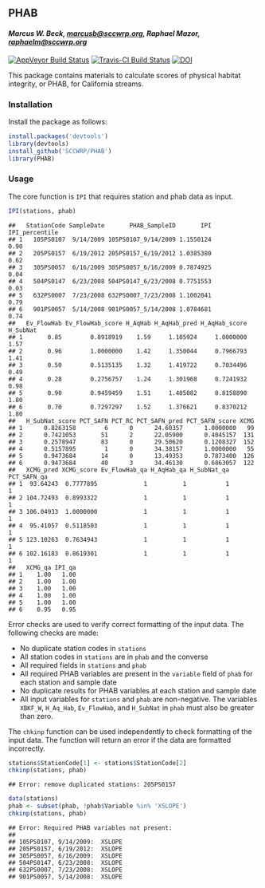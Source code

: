 ## PHAB

#### *Marcus W. Beck, marcusb@sccwrp.org, Raphael Mazor, raphaelm@sccwrp.org*

[![AppVeyor Build Status](https://ci.appveyor.com/api/projects/status/github/SCCWRP/PHAB?branch=master&svg=true)](https://ci.appveyor.com/project/SCCWRP/PHAB)
[![Travis-CI Build Status](https://travis-ci.org/SCCWRP/PHAB.svg?branch=master)](https://travis-ci.org/SCCWRP/PHAB)
[![DOI](https://zenodo.org/badge/108920024.svg)](https://zenodo.org/badge/latestdoi/108920024)

This package contains materials to calculate scores of physical habitat integrity, or PHAB, for California streams. 

### Installation

Install the package as follows:


```r
install.packages('devtools')
library(devtools)
install_github('SCCWRP/PHAB')
library(PHAB)
```

### Usage

The core function is `IPI` that requires station and phab data as input.



```r
IPI(stations, phab)
```

```
##   StationCode SampleDate       PHAB_SampleID       IPI IPI_percentile
## 1   105PS0107  9/14/2009 105PS0107_9/14/2009 1.1550124           0.90
## 2   205PS0157  6/19/2012 205PS0157_6/19/2012 1.0385380           0.62
## 3   305PS0057  6/16/2009 305PS0057_6/16/2009 0.7874925           0.04
## 4   504PS0147  6/23/2008 504PS0147_6/23/2008 0.7751553           0.03
## 5   632PS0007  7/23/2008 632PS0007_7/23/2008 1.1002041           0.79
## 6   901PS0057  5/14/2008 901PS0057_5/14/2008 1.0784681           0.74
##   Ev_FlowHab Ev_FlowHab_score H_AqHab H_AqHab_pred H_AqHab_score H_SubNat
## 1       0.85        0.8918919    1.59     1.105924     1.0000000     1.57
## 2       0.96        1.0000000    1.42     1.350044     0.7966793     1.41
## 3       0.50        0.5135135    1.32     1.419722     0.7034496     0.49
## 4       0.28        0.2756757    1.24     1.301968     0.7241932     0.98
## 5       0.90        0.9459459    1.51     1.405082     0.8158890     1.80
## 6       0.70        0.7297297    1.52     1.376621     0.8370212     1.80
##   H_SubNat_score PCT_SAFN PCT_RC PCT_SAFN_pred PCT_SAFN_score XCMG
## 1      0.8263158        6      0      24.60357      1.0000000   99
## 2      0.7421053       51      2      22.05900      0.4045157  131
## 3      0.2578947       83      0      29.50620      0.1208327  152
## 4      0.5157895        1      0      34.38157      1.0000000   55
## 5      0.9473684       14      0      13.49353      0.7873400  126
## 6      0.9473684       40      3      34.46130      0.6863057  122
##   XCMG_pred XCMG_score Ev_FlowHab_qa H_AqHab_qa H_SubNat_qa PCT_SAFN_qa
## 1  93.64243  0.7777895             1          1           1           1
## 2 104.72493  0.8993322             1          1           1           1
## 3 106.04933  1.0000000             1          1           1           1
## 4  95.41057  0.5118503             1          1           1           1
## 5 123.10263  0.7634943             1          1           1           1
## 6 102.16183  0.8619301             1          1           1           1
##   XCMG_qa IPI_qa
## 1    1.00   1.00
## 2    1.00   1.00
## 3    1.00   1.00
## 4    1.00   1.00
## 5    1.00   1.00
## 6    0.95   0.95
```

Error checks are used to verify correct formatting of the input data.  The following checks are made:

* No duplicate station codes in `stations`
* All station codes in `stations` are in `phab` and the converse
* All required fields in `stations` and `phab`
* All required PHAB variables are present in the `variable` field of `phab` for each station and sample date
* No duplicate results for PHAB variables at each station and sample date
* All input variables for `stations` and `phab` are non-negative. The variables `XBKF_W`, `H_Aq_Hab`, `Ev_FlowHab`, and `H_SubNat` in `phab` must also be greater than zero.

The `chkinp` function can be used independently to check formatting of the input data.  The function will return an error if the data are formatted incorrectly. 

```r
stations$StationCode[1] <- stations$StationCode[2]
chkinp(stations, phab)
```

```
## Error: remove duplicated stations: 205PS0157
```

```r
data(stations)
phab <- subset(phab, !phab$Variable %in% 'XSLOPE')
chkinp(stations, phab)
```

```
## Error: Required PHAB variables not present:
## 
## 105PS0107, 9/14/2009:  XSLOPE
## 205PS0157, 6/19/2012:  XSLOPE
## 305PS0057, 6/16/2009:  XSLOPE
## 504PS0147, 6/23/2008:  XSLOPE
## 632PS0007, 7/23/2008:  XSLOPE
## 901PS0057, 5/14/2008:  XSLOPE
```

